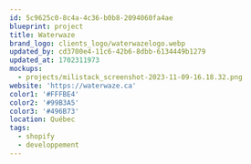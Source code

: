 ```yaml
---
id: 5c9625c0-8c4a-4c36-b0b8-2094060fa4ae
blueprint: project
title: Waterwaze
brand_logo: clients_logo/waterwazelogo.webp
updated_by: cd3700e4-11c6-42b6-8dbb-6134449b1279
updated_at: 1702311973
mockups:
  - projects/milistack_screenshot-2023-11-09-16.18.32.png
website: 'https://waterwaze.ca'
color1: '#FFFBE4'
color2: '#99B3A5'
color3: '#496B73'
location: Québec
tags:
  - shopify
  - developpement
---
```

